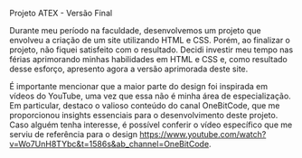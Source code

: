 Projeto ATEX - Versão Final

Durante meu período na faculdade, desenvolvemos um projeto que envolveu a criação de um site utilizando HTML e CSS. Porém, ao finalizar o projeto, não fiquei satisfeito com o resultado. Decidi investir meu tempo nas férias aprimorando minhas habilidades em HTML e CSS e, como resultado desse esforço, apresento agora a versão aprimorada deste site.

É importante mencionar que a maior parte do design foi inspirada em vídeos do YouTube, uma vez que essa não é minha área de especialização. Em particular, destaco o valioso conteúdo do canal OneBitCode, que me proporcionou insights essenciais para o desenvolvimento deste projeto. Caso alguém tenha interesse, é possível conferir o vídeo específico que me serviu de referência para o design https://www.youtube.com/watch?v=Wo7UnH8TYbc&t=1586s&ab_channel=OneBitCode.